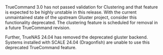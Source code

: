 &NewLine;

TrueCommand 3.0 has not passed validation for Clustering and that feature is expected to be highly unstable in this release.
With the current unmaintained state of the upstream Gluster project, consider this functionality deprecated.
The clustering feature is scheduled for removal in a future TrueCommand revision.

Further, TrueNAS 24.04 has removed the deprecated gluster backend.
Systems installed with SCALE 24.04 (Dragonfish) are unable to use this deprecated TrueCommand feature.
